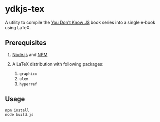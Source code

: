 
# ydkjs-tex

A utility to compile the [You Don't Know JS](https://github.com/getify/You-Dont-Know-JS) book series into a single e-book using LaTeX.

## Prerequisites

1. [Node.js](https://nodejs.org/) and [NPM](https://www.npmjs.com/)
2. A LaTeX distribution with following packages:

	1. `graphicx`
	2. `ulem`
	3. `hyperref`

## Usage

```
npm install
node build.js
```

